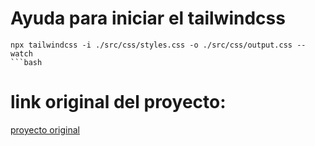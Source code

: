 # Ayuda para iniciar el tailwindcss

````
npx tailwindcss -i ./src/css/styles.css -o ./src/css/output.css --watch
```bash
````

# link original del proyecto:

[proyecto original](https://github.com/cesarlpb/learn-html)
